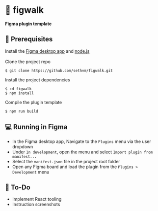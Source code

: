 # :electric_plug: figwalk

<b>Figma plugin template</b>
<br />

<!--
Below are the steps to get your plugin running. You can also find instructions at:

https://www.figma.com/plugin-docs/setup/

This plugin template uses Typescript and NPM, two standard tools in creating JavaScript applications.

First, download Node.js which comes with NPM. This will allow you to install TypeScript and other
libraries. You can find the download link here:

https://nodejs.org/en/download/

Next, install TypeScript using the command:
```
npm install --save-dev typescript
```
Finally, in the directory of your plugin, get the latest type definitions for the plugin API by running:
```
npm install --save-dev @figma/plugin-typings
```
If you are familiar with JavaScript, TypeScript will look very familiar. In fact, valid JavaScript code
is already valid Typescript code.

TypeScript adds type annotations to variables. This allows code editors such as Visual Studio Code
to provide information about the Figma API while you are writing code, as well as help catch bugs
you previously didn't notice.

For more information, visit https://www.typescriptlang.org/

Using TypeScript requires a compiler to convert TypeScript (code.ts) into JavaScript (code.js)
for the browser to run.

We recommend writing TypeScript code using Visual Studio code:

1. Download Visual Studio Code if you haven't already: https://code.visualstudio.com/.
2. Open this directory in Visual Studio Code.
3. Compile TypeScript to JavaScript: Run the "Terminal > Run Build Task..." menu item,
   then select "tsc: watch - tsconfig.json". You will have to do this again every time
   you reopen Visual Studio Code.

That's it! Visual Studio Code will regenerate the JavaScript file every time you save.
-->

## :memo: Prerequisites
Install the [Figma desktop app](https://www.figma.com/downloads/) and [node.js](https://nodejs.org/en/download/)
\
\
Clone the project repo
```
$ git clone https://github.com/sethvm/figwalk.git
```
Install the project dependencies
```
$ cd figwalk
$ npm install
```
Compile the plugin template
```
$ npm run build
```

## :computer: Running in Figma
 - In the Figma desktop app, Navigate to the `Plugins` menu via the user dropdown
 - Under `In development`, open the menu and select `Import plugin from manifest...`
 - Select the `manifest.json` file in the project root folder
 - Open any Figma board and load the plugin from the `Plugins > Development` menu

## :stars: To-Do
 - Implement React tooling
 - Instruction screenshots
 